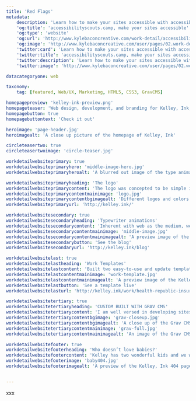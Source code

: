 ```yaml
---
title: 'Red Flags'
metadata:
    description: 'Learn how to make your sites accessible with accessibility scouts camp, built by Kyle Bacon'
    'og:title': 'accessibilityscouts.camp, make your sites accessible'
    'og:type': 'website'
    'og:url': 'http://www.kylebaconcreative.com/work-detail/accessibility-scouts-camp/'
    'og:image': 'http://www.kylebaconcreative.com/user/pages/02.work-detail/01.accessibility-scouts-camp/middle-image-hero.jpg'
    'twitter:card': 'Learn how to make your sites accessible with accessibilityscouts.camp. It isn’t as hard as it looks and you can earn badges while you are at it.'
    'twitter:title': 'accessibilityscouts.camp, make your sites accessible'
    'twitter:description': 'Learn how to make your sites accessible with accessibilityscouts.camp. It isn’t as hard as it looks and you can earn badges while you are at it.'
    'twitter:image': 'http://www.kylebaconcreative.com/user/pages/02.work-detail/01.accessibility-scouts-camp/middle-image-hero.jpg'

datacategoryone: web

taxonomy:
    tag: [featured, Web/UX, Marketing, HTML5, CSS3, GravCMS]

homepagepreview: 'kelley-ink-preview.png'
homepageteaser: 'Web design, development, and branding for Kelley, Ink, a successful one-woman content writing and project managment business.'
homepagebutton: true
homepagebuttontext: 'Check it out'

heroimage: 'page-header.jpg'
heroimagealt: 'A close up picture of the homepage of Kelley, Ink'

circleteasertwo: true
circleteasertwoimage: 'circle-teaser.jpg'

workdetailwebsiteprimary: true
workdetailwebsiteprimaryhero: 'middle-image-hero.jpg'
workdetailwebsiteprimaryheroalt: 'A blurred out image of the type animation on the homepage'

workdetailwebsiteprimaryheading: 'The logo'
workdetailwebsiteprimarycontent: 'The logo was concepted to be simple in nature and pay homage to her love for typewriters and more importantly, communication. She wanted something that was bespoke to her and something instantly digestible for her brand.'
workdetailwebsiteprimarycontentmainimage: 'logo.jpg'
workdetailwebsiteprimarycontentbgimagealt: 'Different logos and colors for Kelley, Ink'
workdetailwebsiteprimaryurl: 'http://kelley.ink/'

workdetailwebsitesecondary: true
workdetailwebsitesecondaryheading: 'Typewriter animations'
workdetailwebsitesecondarycontent: 'Inherent with web as the medium, we have the option to take inspiration from the real world and inject it into websites if the conceptual direction calls for it. Not just because we can, but because it makes sense and helps to tell the story. In this case, on the blog, testimonial page, certain button elements, and others, we took the concept of pressing a button to make a mark on paper to the digital realm because it made sense and helped the narrative.'
workdetailwebsitesecondarycontentmainimage: 'middle-image.jpg'
workdetailwebsitesecondarycontentmainimagealt: 'A preview image of the Kelley.Ink blog developed by Kyle Bacon'
workdetailwebsitesecondarybutton: 'See the blog'
workdetailwebsitesecondaryurl: 'http://kelley.ink/blog'

workdetailwebsitelast: true
workdetailwebsitelastheading: 'Work Templates'
workdetailwebsitelastcontent: 'Built two easy-to-use and update templates to present her communication work to prospective clients. Allows for any type of image, content, and button endpoint, whether that be opening a PDF or going to another site.'
workdetailwebsitelastcontentmainimage: 'work-template.jpg'
workdetailwebsitelastcontentmainimagealt: 'A preview image of the Kelley.Ink case study worked template developed by Kyle Bacon'
workdetailwebsitelastbutton: 'See a template live'
workdetailwebsitelasturl: 'http://kelley.ink/work/health-republic-insurance-website'

workdetailwebsitetertiary: true
workdetailwebsitetertiaryheading: 'CUSTOM BUILT WITH GRAV CMS'
workdetailwebsitetertiarycontent: 'I am well versed in developing sites with <a class="text-link white" href="https://getgrav.org/" target="_blank">GravCMS</a>. It is very flexible, versatile, and customizable to the concept and needs of any site, big or small. <a class="text-link white" href="/contact">Contact me</a> for your next web development project. I am an end-to-end Front end designer and developer; carrying you from concept to execution.'
workdetailwebsitetertiarycontentbgimage: 'grav-closeup.jpg'
workdetailwebsitetertiarycontentbgimagealt: 'A close up of the Grav CMS Dashboard'
workdetailwebsitetertiarycontentmainimage: 'grav-full.jpg'
workdetailwebsitetertiarycontentmainimagealt: 'An image of the Grav CMS Dashboard'

workdetailwebsitefooter: true
workdetailwebsitefooterheading: 'Who doesn’t love babies?'
workdetailwebsitefootercontent: 'Kelley has two wonderful kids and we wanted to take the opportunity to make the 404 page comical, friendly, and personal to brighten someone’s day and ease the pain of not landing where they should’ve'
workdetailwebsitefooterimage: 'baby404.jpg'
workdetailwebsitefooterimagealt: 'A preview of the Kelley, Ink 404 page.'


---
```

xxx
